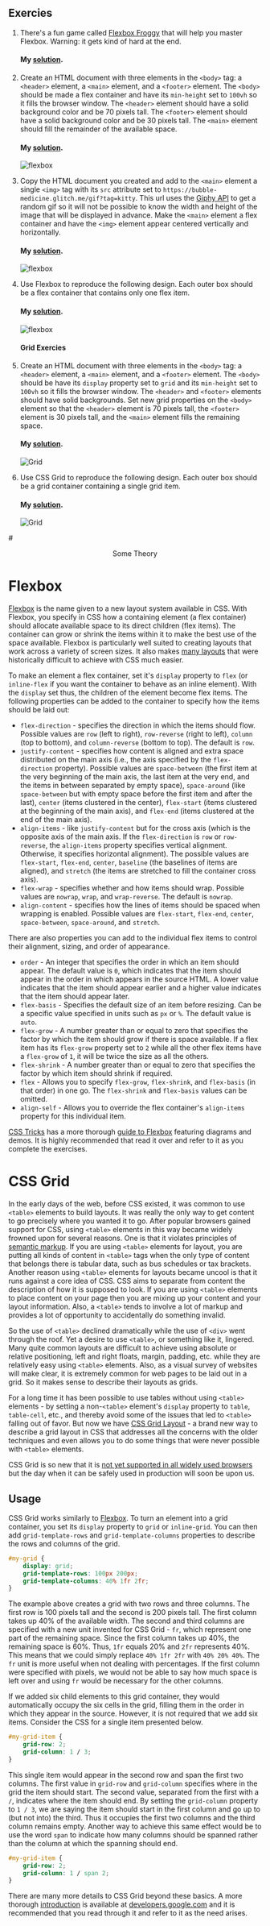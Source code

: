 ## Exercies

1. There's a fun game called [Flexbox Froggy](http://flexboxfroggy.com/) that will help you master Flexbox. Warning: it gets kind of hard at the end.

   #### My [solution](https://github.com/doctor-uz/2.JavaScript-HTML-CSS/tree/master/CSS-Flexbox_Grid_Ticker2/1-exercise-frog-game).



1. Create an HTML document with three elements in the `<body>` tag: a `<header>` element, a `<main>` element, and a `<footer>` element. The `<body>` should be made a flex container and have its `min-height` set to `100vh` so it fills the browser window. The `<header>` element should have a solid background color and be 70 pixels tall. The `<footer>` element should have a solid background color and be 30 pixels tall. The `<main>` element should fill the remainder of the available space.

   #### My [solution](https://github.com/doctor-uz/2.JavaScript-HTML-CSS/tree/master/CSS-Flexbox_Grid_Ticker2/2-exercise).

   ![flexbox](flexbox1.png)

2. Copy the HTML document you created and add to the `<main>` element a single `<img>` tag with its `src` attribute set to `https://bubble-medicine.glitch.me/gif?tag=kitty`. This url uses the [Giphy API](http://api.giphy.com/) to get a random gif so it will not be possible to know the width and height of the image that will be displayed in advance. Make the `<main>` element a flex container and have the `<img>` element appear centered vertically and horizontally.

   #### My [solution](https://github.com/doctor-uz/2.JavaScript-HTML-CSS/tree/master/CSS-Flexbox_Grid_Ticker2/3-exercise).

   ![flexbox](flexbox2.png)

3. Use Flexbox to reproduce the following design. Each outer box should be a flex container that contains only one flex item.

   #### My [solution](https://github.com/doctor-uz/2.JavaScript-HTML-CSS/tree/master/CSS-Flexbox_Grid_Ticker2/4-exercise).

   ![flexbox](boxes.png)



   #### Grid Exercies

4. Create an HTML document with three elements in the `<body>` tag: a `<header>` element, a `<main>` element, and a `<footer>` element. The `<body>` should be have its `display` property set to `grid` and its `min-height` set to `100vh` so it fills the browser window. The `<header>` and `<footer>` elements should have solid backgrounds. Set new grid properties on the `<body>` element so that the `<header>` element is 70 pixels tall, the `<footer>` element is 30 pixels tall, and the `<main>` element fills the remaining space.

   #### My [solution](https://github.com/doctor-uz/2.JavaScript-HTML-CSS/tree/master/CSS-Flexbox_Grid_Ticker2/grid/2-exercise).

   ![Grid](grid1.png)

5. Use CSS Grid to reproduce the following design. Each outer box should be a grid container containing a single grid item.

   #### My [solution](https://github.com/doctor-uz/2.JavaScript-HTML-CSS/tree/master/CSS-Flexbox_Grid_Ticker2/grid/3-exercise).

   ![Grid](boxes.png)





#<p align="center"> Some Theory</p>





# Flexbox

[Flexbox](https://developer.mozilla.org/en-US/docs/Web/CSS/CSS_Flexible_Box_Layout/Using_CSS_flexible_boxes) is the name given to a new layout system available in CSS. With Flexbox, you specify in CSS how a containing element (a flex container) should allocate available space to its direct children (flex items). The container can grow or shrink the items within it to make the best use of the space available. Flexbox is particularly well suited to creating layouts that work across a variety of screen sizes. It also makes [many layouts](https://philipwalton.github.io/solved-by-flexbox/) that were historically difficult to achieve with CSS much easier.

To make an element a flex container, set it's `display` property to `flex` (or `inline-flex` if you want the container to behave as an inline element). With the `display` set thus, the children of the element become flex items. The following properties can be added to the container to specify how the items should be laid out:

- `flex-direction` - specifies the direction in which the items should flow. Possible values are `row` (left to right), `row-reverse` (right to left), `column` (top to bottom), and `column-reverse` (bottom to top). The default is `row`.
- `justify-content` - specifies how content is aligned and extra space distributed on the main axis (i.e., the axis specified by the `flex-direction` property). Possible values are `space-between` (the first item at the very beginning of the main axis, the last item at the very end, and the items in between separated by empty space), `space-around` (like `space-between` but with empty space before the first item and after the last), `center` (items clustered in the center), `flex-start` (items clustered at the beginning of the main axis), and `flex-end` (items clustered at the end of the main axis). 
- `align-items` - like `justify-content` but for the cross axis (which is the opposite axis of the main axis. If the `flex-direction` is `row` or `row-reverse`, the `align-items` property specifies vertical alignment. Otherwise, it specifies horizontal alignment). The possible values are `flex-start`, `flex-end`, `center`, `baseline` (the baselines of items are aligned), and `stretch` (the items are stretched to fill the container cross axis).
- `flex-wrap` - specifies whether and how items should wrap. Possible values are `nowrap`, `wrap`, and `wrap-reverse`. The default is `nowrap`.
- `align-content` - specifies how the lines of items should be spaced when wrapping is enabled. Possible values are `flex-start`, `flex-end`, `center`, `space-between`, `space-around`, and `stretch`.

There are also properties you can add to the individual flex items to control their alignment, sizing, and order of appearance.

- `order` - An integer that specifies the order in which an item should appear. The default value is `0`, which indicates that the item should appear in the order in which appears in the source HTML. A lower value indicates that the item should appear earlier and a higher value indicates that the item should appear later.
- `flex-basis` - Specifies the default size of an item before resizing.  Can be a specific value specified in units such as `px` or `%`. The default value is `auto`.
- `flex-grow` - A number greater than or equal to zero that specifies the factor by which the item should grow if there is space available. If a flex item has its `flex-grow` property set to `2` while all the other flex items have a `flex-grow` of `1`, it will be twice the size as all the others.
- `flex-shrink` - A number greater than or equal to zero that specifies the factor by which item should shrink if required.
- `flex` - Allows you to specify `flex-grow`, `flex-shrink`, and `flex-basis` (in that order) in one go. The `flex-shrink` and `flex-basis` values can be omitted.
- `align-self` - Allows you to override the flex container's `align-items` property for this individual item.

[CSS Tricks](https://css-tricks.com/snippets/css/a-guide-to-flexbox/) has a more thorough [guide to Flexbox](https://css-tricks.com/snippets/css/a-guide-to-flexbox/) featuring diagrams and demos. It is highly recommended that read it over and refer to it as you complete the exercises.



# CSS Grid

In the early days of the web, before CSS existed, it was common to use `<table>` elements to build layouts. It was really the only way to get content to go precisely where you wanted it to go. After popular browsers gained support for CSS, using `<table>` elements in this way became widely frowned upon for several reasons. One is that it violates principles of [semantic markup](../semantic_markup). If you are using `<table>` elements for layout, you are putting all kinds of content in  `<table>` tags when the only type of content that belongs there is tabular data, such as bus schedules or tax brackets. Another reason using `<table>` elements for layouts became uncool is that it runs against a core idea of CSS. CSS aims to separate from content the description of how it is supposed to look. If you are using `<table>` elements to place content on your page then you are mixing up your content and your layout information. Also, a `<table>` tends to involve a lot of markup and provides a lot of opportunity to accidentally do something invalid. 

So the use of `<table>` declined dramatically while the use of `<div>` went through the roof. Yet a desire to use `<table>`, or something like it, lingered. Many quite common layouts are difficult to achieve using absolute or relative positioning, left and right floats, margin, padding, etc. while they are relatively easy using `<table>` elements. Also, as a visual survey of websites will make clear, it is extremely common for web pages to be laid out in a grid. So it makes sense to describe their layouts as grids.

For a long time it has been possible to use tables without using `<table>` elements - by setting a non-`<table>` element's `display` property to `table`, `table-cell`, etc., and thereby avoid some of the issues that led to `<table>` falling out of favor. But now we have [CSS Grid Layout](https://developer.mozilla.org/en-US/docs/Web/CSS/CSS_Grid_Layout) - a brand new way to describe a grid layout in CSS that addresses all the concerns with the older techniques and even allows you to do some things that were never possible with `<table>` elements.

CSS Grid is so new that it is [not yet supported in all widely used browsers](http://www.caniuse.com/#feat=css-grid) but the day when it can be safely used in production will soon be upon us.

## Usage

CSS Grid works similarly to [Flexbox](../flexbox). To turn an element into a grid container, you set its `display` property to `grid`  or `inline-grid`. You can then add `grid-template-rows` and `grid-template-columns` properties to describe the rows and columns of the grid.

```css
#my-grid {
    display: grid;
    grid-template-rows: 100px 200px;
    grid-template-columns: 40% 1fr 2fr;
}
```

The example above creates a grid with two rows and three columns. The first row is 100 pixels tall and the second is 200 pixels tall. The first column takes up 40% of the available width. The second and third columns are specified with a new unit invented for CSS Grid - `fr`, which represent one part of the remaining space. Since the first column takes up 40%, the remaining space is 60%. Thus, `1fr` equals 20% and `2fr` represents 40%. This means that we could simply replace `40% 1fr 2fr` with `40% 20% 40%`. The `fr` unit is more useful when not dealing with percentages. If the first column were specified with pixels, we would not be able to say how much space is left over and using `fr` would be necessary for the other columns. 

If we added six child elements to this grid container, they would automatically occupy the six cells in the grid, filling them in the order in which they appear in the source. However, it is not required that we add six items. Consider the CSS for a single item presented below.

```css
#my-grid-item {
    grid-row: 2;
    grid-column: 1 / 3;
}
```

This single item would appear in the second row and span the first two columns. The first value in `grid-row` and `grid-column` specifies where in the grid the item should start. The second value, separated from the first with a `/`, indicates where the item should end. By setting the `grid-column` property to `1 / 3`, we are saying the item should start in the first column and go up to (but not into) the third. Thus it occupies the first two columns and the third column remains empty. Another way to achieve this same effect would be to use the word `span` to indicate how many columns should be spanned rather than the column at which the spanning should end.

```css
#my-grid-item {
    grid-row: 2;
    grid-column: 1 / span 2;
}
```

There are many more details to CSS Grid beyond these basics. A more thorough [introduction](https://developers.google.com/web/updates/2017/01/css-grid) is available at [developers.google.com](https://developers.google.com/web/updates/2017/01/css-grid) and it is recommended that you read through it and refer to it as the need arises.
